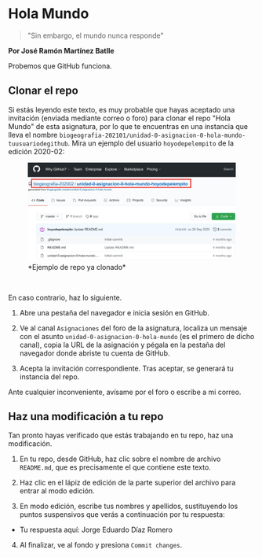 # Hola Mundo

> "Sin embargo, el mundo nunca responde"

**Por José Ramón Martínez Batlle**

Probemos que GitHub funciona.

## Clonar el repo

Si estás leyendo este texto, es muy probable que hayas aceptado una invitación (enviada mediante correo o foro) para clonar el repo "Hola Mundo" de esta asignatura, por lo que te encuentras en una instancia que lleva el nombre `biogeografia-202101/unidad-0-asignacion-0-hola-mundo-tuusuariodegithub`. Mira un ejemplo del usuario `hoyodepelempito` de la edición 2020-02:

<figure>
    <img src="ejemplo_repo_clonado.jpg" width="600"/>
    <figcaption>*Ejemplo de repo ya clonado*</figcaption>
</figure>

<br>

En caso contrario, haz lo siguiente. 

1. Abre una pestaña del navegador e inicia sesión en GitHub.

2. Ve al canal `Asignaciones` del foro de la asignatura, localiza un mensaje con el asunto `unidad-0-asignacion-0-hola-mundo` (es el primero de dicho canal), copia la URL de la asignación y pégala en la pestaña del navegador donde abriste tu cuenta de GitHub.

3. Acepta la invitación correspondiente. Tras aceptar, se generará tu instancia del repo.

Ante cualquier inconveniente, avísame por el foro o escribe a mi correo.

## Haz una modificación a tu repo

Tan pronto hayas verificado que estás trabajando en tu repo, haz una modificación.

1. En tu repo, desde GitHub, haz clic sobre el nombre de archivo `README.md`, que es precisamente el que contiene este texto.

2. Haz clic en el lápiz de edición de la parte superior del archivo para entrar al modo edición.

3. En modo edición, escribe tus nombres y apellidos, sustituyendo los puntos suspensivos que verás a continuación por tu respuesta:

  * Tu respuesta aquí: Jorge Eduardo Díaz Romero
  
4. Al finalizar, ve al fondo y presiona `Commit changes`.
